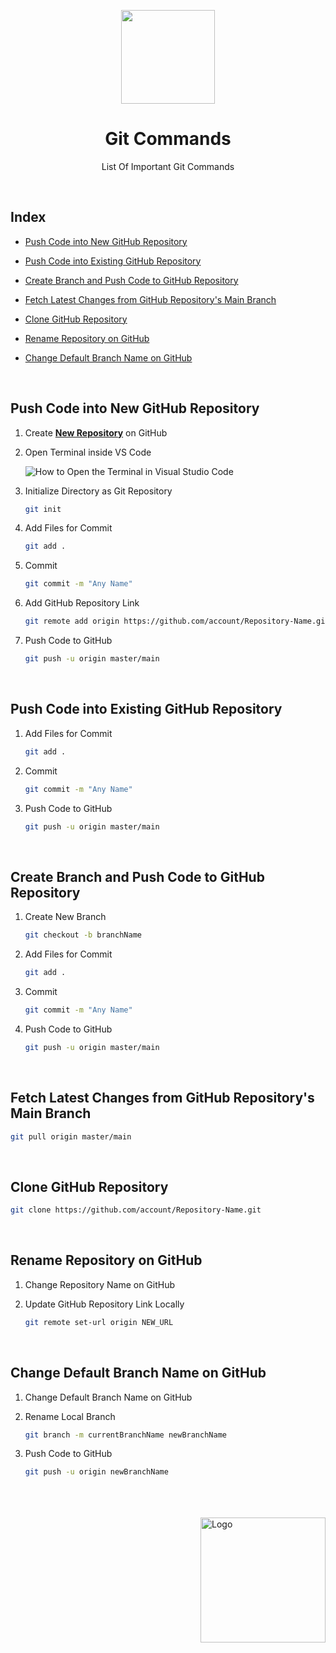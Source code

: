 <p align="center">
  <img src="https://i.imgur.com/3V3y5NC.png" height="150">
  <h1 align="center">Git Commands</h1>
  <p align="center">List Of Important Git Commands<p>
</p>

<br />

## Index

* [Push Code into New GitHub Repository](#push-code-into-new-github-repository)
  
* [Push Code into Existing GitHub Repository](#push-code-into-existing-github-repository)
  
* [Create Branch and Push Code to GitHub Repository](#create-branch-and-push-code-to-github-repository)

* [Fetch Latest Changes from GitHub Repository's Main Branch](#fetch-latest-changes-from-github-repositorys-main-branch)

* [Clone GitHub Repository](#clone-github-repository)

* [Rename Repository on GitHub](#rename-repository-on-github)

* [Change Default Branch Name on GitHub](#change-default-branch-name-on-github)
 

<br />

## Push Code into New GitHub Repository

1. Create **[New Repository](https://github.com/new)** on GitHub

2. Open Terminal inside VS Code
	
 	![How to Open the Terminal in Visual Studio Code](https://i.imgur.com/CzXHxDd.gif)

3. Initialize Directory as Git Repository
	```bash
	git init
	```

4. Add Files for Commit
	```bash
	git add .
	```

5. Commit
	```bash
	git commit -m "Any Name"
	```

6. Add GitHub Repository Link
	```bash
	git remote add origin https://github.com/account/Repository-Name.git
	```

7. Push Code to GitHub
	```bash
	git push -u origin master/main
	```

<br />

## Push Code into Existing GitHub Repository

1. Add Files for Commit
	```bash
	git add .
	```

2. Commit
	```bash
	git commit -m "Any Name"
	```

3. Push Code to GitHub
	```bash
	git push -u origin master/main
	```

<br />

## Create Branch and Push Code to GitHub Repository

1. Create New Branch
	```bash
	git checkout -b branchName
	```

2. Add Files for Commit
	```bash
	git add .
	```

3. Commit
	```bash
	git commit -m "Any Name"
	```

4. Push Code to GitHub
	```bash
	git push -u origin master/main
	```

<br />

 ## Fetch Latest Changes from GitHub Repository's Main Branch

```bash
git pull origin master/main
```

<br />

## Clone GitHub Repository

```bash
git clone https://github.com/account/Repository-Name.git
```

<br />

 ## Rename Repository on GitHub

1. Change Repository Name on GitHub

2. Update GitHub Repository Link Locally
	```bash
	git remote set-url origin NEW_URL
	```

<br />

## Change Default Branch Name on GitHub

1. Change Default Branch Name on GitHub

2. Rename Local Branch
	```bash
	git branch -m currentBranchName newBranchName
	```

3. Push Code to GitHub
	```bash
	git push -u origin newBranchName
	```

<br />

<br />

<br />

<!-- Signature -->
<img align="right" src="https://i.imgur.com/vFb1T8l.png" alt="Logo" style="width:200px;">
<!-- Signature -->
